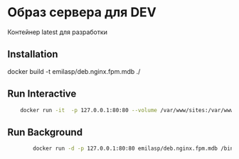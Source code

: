 Образ сервера для DEV
=============================

Контейнер latest  для разработки

Installation
------------

docker build -t emilasp/deb.nginx.fpm.mdb ./

Run Interactive
--------------------------

```bash
	docker run -it  -p 127.0.0.1:80:80 --volume /var/www/sites:/var/www/sites  emilasp/deb.nginx.fpm.mdb /bin/bash

```

Run Background
--------------------------

```bash
        docker run -d -p 127.0.0.1:80:80 emilasp/deb.nginx.fpm.mdb /bin/bash
```
	
